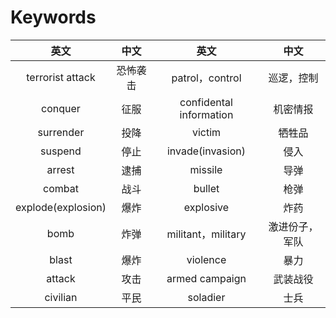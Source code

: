 # Keywords

|        英文        |   中文   |          英文           |      中文      |
| :----------------: | :------: | :---------------------: | :------------: |
|  terrorist attack  | 恐怖袭击 |     patrol，control     |   巡逻，控制   |
|      conquer       |   征服   | confidental information |    机密情报    |
|     surrender      |   投降   |         victim          |     牺牲品     |
|      suspend       |   停止   |    invade(invasion)     |      侵入      |
|       arrest       |   逮捕   |         missile         |      导弹      |
|       combat       |   战斗   |         bullet          |      枪弹      |
| explode(explosion) |   爆炸   |        explosive        |      炸药      |
|        bomb        |   炸弹   |   militant，military    | 激进份子，军队 |
|       blast        |   爆炸   |        violence         |      暴力      |
|       attack       |   攻击   |     armed campaign      |    武装战役    |
|      civilian      |   平民   |        soladier         |      士兵      |
